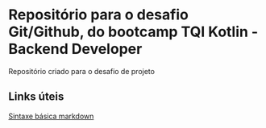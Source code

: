 # Repositório para o desafio Git/Github, do bootcamp TQI Kotlin - Backend Developer
Repositório criado para o desafio de projeto


## Links úteis
[Sintaxe básica markdown](https://www.markdownguide.org/basic-sytax/)
